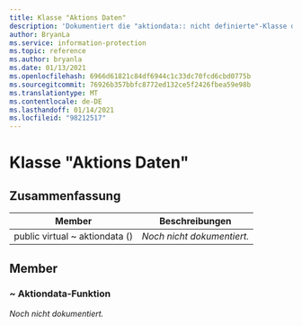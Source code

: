 ```yaml
---
title: Klasse "Aktions Daten"
description: 'Dokumentiert die "aktiondata:: nicht definierte"-Klasse des Microsoft Information Protection (MIP) SDK.'
author: BryanLa
ms.service: information-protection
ms.topic: reference
ms.author: bryanla
ms.date: 01/13/2021
ms.openlocfilehash: 6966d61821c84df6944c1c33dc70fcd6cbd0775b
ms.sourcegitcommit: 76926b357bbfc8772ed132ce5f2426fbea59e98b
ms.translationtype: MT
ms.contentlocale: de-DE
ms.lasthandoff: 01/14/2021
ms.locfileid: "98212517"
---
```

# <a name="class-actiondata"></a>Klasse "Aktions Daten" 
  
## <a name="summary"></a>Zusammenfassung
 Member                        | Beschreibungen                                
--------------------------------|---------------------------------------------
public virtual ~ aktiondata ()  | _Noch nicht dokumentiert._
  
## <a name="members"></a>Member
  
### <a name="actiondata-function"></a>~ Aktiondata-Funktion
_Noch nicht dokumentiert._

